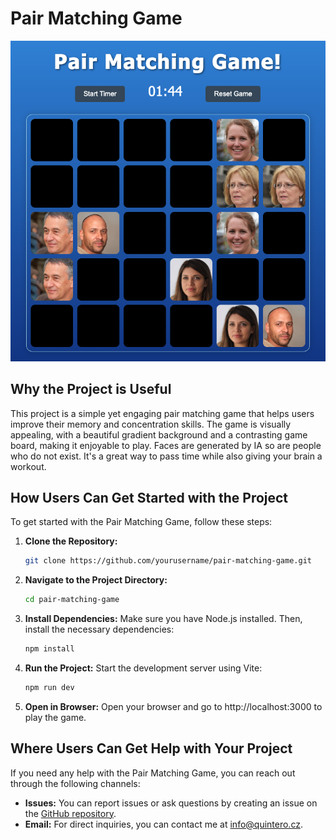 # Pair Matching Game

![Project Preview](foto.png)

## Why the Project is Useful

This project is a simple yet engaging pair matching game that helps users improve their memory and concentration skills. The game is visually appealing, with a beautiful gradient background and a contrasting game board, making it enjoyable to play. Faces are generated by IA so are people who do not exist. It's a great way to pass time while also giving your brain a workout.

## How Users Can Get Started with the Project

To get started with the Pair Matching Game, follow these steps:

1. **Clone the Repository:**
   ```sh
   git clone https://github.com/yourusername/pair-matching-game.git

2. **Navigate to the Project Directory:**
   ```sh
   cd pair-matching-game

3. **Install Dependencies:**
   Make sure you have Node.js installed. Then, install the necessary dependencies:
   ```sh
   npm install

4. **Run the Project:**
   Start the development server using Vite:
   ```sh
   npm run dev

5. **Open in Browser:**
   Open your browser and go to http://localhost:3000 to play the game.

## Where Users Can Get Help with Your Project

If you need any help with the Pair Matching Game, you can reach out through the following channels:

- **Issues:** You can report issues or ask questions by creating an issue on the [GitHub repository](https://github.com/QuinteroDev/pairsGame/issues).
- **Email:** For direct inquiries, you can contact me at [info@quintero.cz](mailto:info@quintero.cz).

